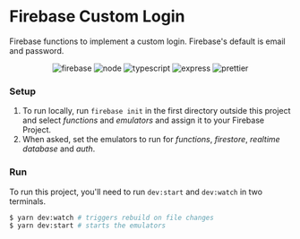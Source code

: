 # Firebase Custom Login

Firebase functions to implement a custom login. Firebase's default is email and password.

<p align="center">
<img alt="firebase" src="https://img.shields.io/badge/Firebase-039BE5?style=for-the-badge&logo=Firebase&logoColor=white" />
<img alt="node" src="https://img.shields.io/badge/node.js-6DA55F?style=for-the-badge&logo=node.js&logoColor=white"/>
<img alt="typescript" src="https://img.shields.io/badge/typescript-%23007ACC.svg?style=for-the-badge&logo=typescript&logoColor=white"/>
<img alt="express" src="https://img.shields.io/badge/express.js-%23404d59.svg?style=for-the-badge&logo=express&logoColor=%2361DAFB"/>
<img alt="prettier" src="https://img.shields.io/badge/prettier-1A2C34?style=for-the-badge&logo=prettier&logoColor=F7BA3E"/>
</p>

### Setup

1. To run locally, run `firebase init` in the first directory outside this project and select _functions_ and _emulators_ and assign it to your Firebase Project.
2. When asked, set the emulators to run for _functions_, _firestore_, _realtime database_ and _auth_.

### Run

To run this project, you'll need to run `dev:start` and `dev:watch` in two terminals.

```sh
$ yarn dev:watch # triggers rebuild on file changes
$ yarn dev:start # starts the emulators
```

